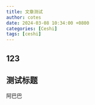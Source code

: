 ```yaml
---
title: 文章测试
author: cotes
date: 2024-03-08 10:34:00 +0800
categories: [Ceshi]
tags: [ceshi]
---
```


## 123

## 测试标题

阿巴巴
